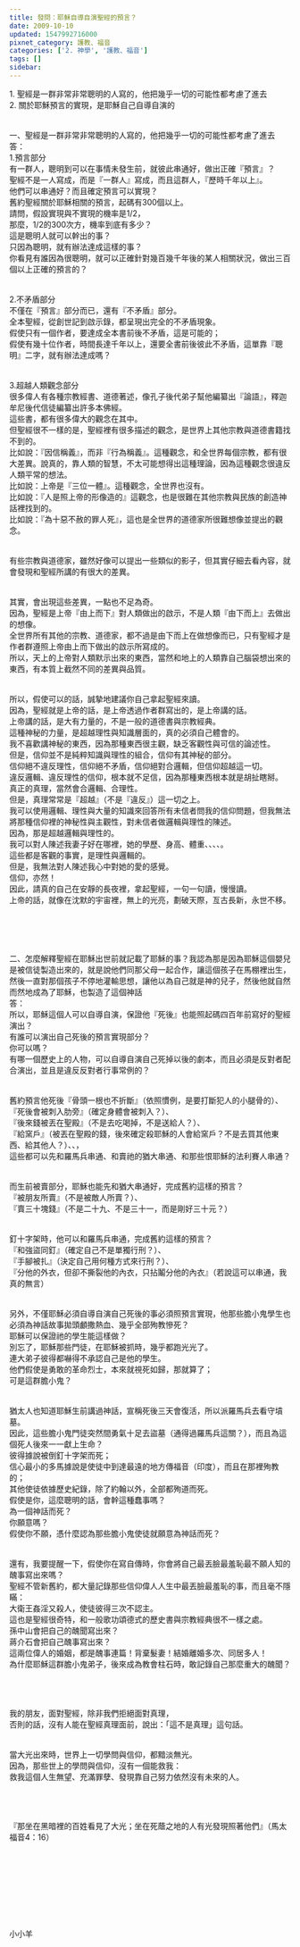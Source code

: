 ```yaml
---
title: 發問：耶穌自導自演聖經的預言？
date: 2009-10-10
updated: 1547992716000
pixnet_category: 護教、福音
categories: ['2. 神學', '護教、福音']
tags: []
sidebar: 
---
```


<p>1. 聖經是一群非常非常聰明的人寫的，他把幾乎一切的可能性都考慮了進去<br/>2. 關於耶穌預言的實現，是耶穌自己自導自演的<br/><!--more--><br/><br/>一、聖經是一群非常非常聰明的人寫的，他把幾乎一切的可能性都考慮了進去<br/>答：<br/>1.預言部分<br/>有一群人，聰明到可以在事情未發生前，就彼此串通好，做出正確『預言』？<br/>聖經不是一人寫成，而是『一群人』寫成，而且這群人，『歷時千年以上』。<br/>他們可以串通好？而且確定預言可以實現？<br/>舊約聖經關於耶穌相關的預言，起碼有300個以上。<br/>請問，假設實現與不實現的機率是1/2，<br/>那麼，1/2的300次方，機率到底有多少？<br/>這是聰明人就可以幹出的事？<br/>只因為聰明，就有辦法達成這樣的事？<br/>你看見有誰因為很聰明，就可以正確針對幾百幾千年後的某人相關狀況，做出三百個以上正確的預言的？<br/><br/><br/>2.不矛盾部分<br/>不僅在『預言』部分而已，還有『不矛盾』部分。<br/>全本聖經，從創世記到啟示錄，都呈現出完全的不矛盾現象。<br/>假使只有一個作者，要達成全本書前後不矛盾，這是可能的；<br/>假使有幾十位作者，時間長達千年以上，還要全書前後彼此不矛盾，這單靠『聰明』二字，就有辦法達成嗎？<br/><br/><br/>3.超越人類觀念部分<br/>很多偉人有各種宗教經書、道德著述，像孔子後代弟子幫他編纂出『論語』，釋迦牟尼後代信徒編纂出許多本佛經。<br/>這些書，都有很多偉大的觀念在其中。<br/>但聖經很不一樣的是，聖經裡有很多描述的觀念，是世界上其他宗教與道德書籍找不到的。<br/>比如說：『因信稱義』，而非『行為稱義』。這種觀念，和全世界每個宗教，都有很大差異。說真的，靠人類的智慧，不太可能想得出這種理論，因為這種觀念很違反人類平常的想法。<br/>比如說：上帝是『三位一體』。這種觀念，全世界也沒有。<br/>比如說：『人是照上帝的形像造的』這觀念，也是很難在其他宗教與民族的創造神話裡找到的。<br/>比如說：『為十惡不赦的罪人死』，這也是全世界的道德家所很難想像並提出的觀念。<br/><br/><br/>有些宗教與道德家，雖然好像可以提出一些類似的影子，但其實仔細去看內容，就會發現和聖經所講的有很大的差異。<br/><br/><br/>其實，會出現這些差異，一點也不足為奇。<br/>因為，聖經是上帝『由上而下』對人類做出的啟示，不是人類『由下而上』去做出的想像。<br/>全世界所有其他的宗教、道德家，都不過是由下而上在做想像而已，只有聖經才是作者群遵照上帝由上而下做出的啟示所寫成的。<br/>所以，天上的上帝對人類默示出來的東西，當然和地上的人類靠自己腦袋想出來的東西，有本質上截然不同的差異與品質。<br/><br/><br/>所以，假使可以的話，誠摯地建議你自己拿起聖經來讀。<br/>因為，聖經就是上帝的話，是上帝透過作者群寫出的，是上帝講的話。<br/>上帝講的話，是大有力量的，不是一般的道德書與宗教經典。<br/>這種神秘的力量，是超越理性與知識層面的，真的必須自己體會的。<br/>我不喜歡講神秘的東西，因為那種東西很主觀，缺乏客觀性與可信的論述性。<br/>但是，信仰並不是純粹知識與理性的組合，信仰有其神秘的部分。<br/>信仰絕不違反理性，信仰絕不矛盾，信仰絕對合邏輯，但信仰超越這一切。<br/>違反邏輯、違反理性的信仰，根本就不足信，因為那種東西根本就是胡扯瞎掰。<br/>真正的真理，當然會合邏輯、合理性。<br/>但是，真理常常是『超越』（不是『違反』）這一切之上。<br/>我可以使用邏輯、理性與大量的知識來回答所有未信者問我的信仰問題，但我無法將那種信仰裡的神秘性與主觀性，對未信者做邏輯與理性的陳述。<br/>因為，那是超越邏輯與理性的。<br/>我可以對人陳述我妻子好在哪裡，她的學歷、身高、體重、、、、。<br/>這些都是客觀的事實，是理性與邏輯的。<br/>但是，我無法對人陳述我心中對她的愛的感覺。<br/>信仰，亦然！<br/>因此，請真的自己在安靜的長夜裡，拿起聖經，一句一句讀，慢慢讀。<br/>上帝的話，就像在沈默的宇宙裡，無上的光亮，劃破天際，亙古長新，永世不移。<br/><br/><br/> <br/><br/><br/>二、怎麼解釋聖經在耶穌出世前就記載了耶穌的事？我認為那是因為耶穌這個嬰兒是被信徒製造出來的，就是說他們同那父母一起合作，讓這個孩子在馬棚裡出生，然後一直對那個孩子不停地灌輸思想，讓他以為自己就是神的兒子，然後他就自然而然地成為了耶穌，也製造了這個神話<br/>答：<br/>所以，耶穌這個人可以自導自演，保證他『死後』也能照起碼四百年前寫好的聖經演出？<br/>有誰可以演出自己死後的預言實現部分？<br/>你可以嗎？<br/>有哪一個歷史上的人物，可以自導自演自己死掉以後的劇本，而且必須是反對者配合演出，並且是違反反對者行事常例的？<br/><br/><br/>舊約預言他死後『骨頭一根也不折斷』（依照慣例，是要打斷犯人的小腿骨的）、<br/>『死後會被刺入肋旁』（確定身體會被刺入？）、<br/>『後來錢被丟在聖殿』（不是去吃喝掉，不是送給人？）、<br/>『給窯戶』（被丟在聖殿的錢，後來確定殺耶穌的人會給窯戶？不是去買其他東西、給其他人？）、、，<br/>這些都可以先和羅馬兵串通、和賣祂的猶大串通、和那些恨耶穌的法利賽人串通？<br/><br/><br/>而生前被賣部分，耶穌也能先和猶大串通好，完成舊約這樣的預言？<br/>『被朋友所賣』（不是被敵人所賣？）、<br/>『賣三十塊錢』（不是二十九、不是三十一，而是剛好三十元？）<br/><br/><br/>釘十字架時，他可以和羅馬兵串通，完成舊約這樣的預言？<br/>『和強盜同釘』（確定自己不是單獨行刑？）、<br/>『手腳被扎』（決定自己用何種方式來行刑？）、<br/>『分他的外衣，但卻不撕裂他的內衣，只拈鬮分他的內衣』（若說這可以串通，我真的無言）<br/><br/><br/>另外，不僅耶穌必須自導自演自己死後的事必須照預言實現，他那些膽小鬼學生也必須為神話故事拋頭顱撒熱血、幾乎全部殉教慘死？<br/>耶穌可以保證祂的學生能這樣做？<br/>別忘了，耶穌那些門徒，在耶穌被抓時，幾乎都跑光光了。<br/>連大弟子彼得都嚇得不承認自己是他的學生。<br/>他們假使是勇敢的革命烈士，本來就視死如歸，那就算了；<br/>可是這群膽小鬼？<br/><br/><br/>猶太人也知道耶穌生前講過神話，宣稱死後三天會復活，所以派羅馬兵去看守墳墓。<br/>因此，這些膽小鬼門徒突然間勇氣十足去盜墓（通得過羅馬兵這關？），而且為這個死人後來一一獻上生命？<br/>彼得據說被倒釘十字架而死；<br/>信心最小的多馬據說是使徒中到達最遠的地方傳福音（印度），而且在那裡殉教的；<br/>其他使徒依據歷史紀錄，除了約翰以外，全部都殉道而死。<br/>假使是你，這麼聰明的話，會幹這種蠢事嗎？<br/>為一個神話而死？<br/>你願意嗎？<br/>假使你不願，憑什麼認為那些膽小鬼使徒就願意為神話而死？<br/><br/><br/>還有，我要提醒一下，假使你在寫自傳時，你會將自己最丟臉最羞恥最不願人知的醜事寫出來嗎？<br/>聖經不管新舊約，都大量記錄那些信仰偉人人生中最丟臉最羞恥的事，而且毫不隱瞞：<br/>大衛王姦淫又殺人，使徒彼得三次不認主。<br/>這也是聖經很奇特，和一般歌功頌德式的歷史書與宗教經典很不一樣之處。<br/>孫中山會把自己的醜聞寫出來？<br/>蔣介石會把自己醜事寫出來？<br/>這兩位偉人的婚姻，都是醜事連篇！背棄髮妻！結婚離婚多次、同居多人！<br/>為什麼耶穌這群膽小鬼弟子，後來成為教會柱石時，敢記錄自己那麼重大的醜聞？<br/><br/><br/><br/><br/>我的朋友，面對聖經，除非我們拒絕面對真理，<br/>否則的話，沒有人能在聖經真理面前，說出：「這不是真理」這句話。<br/><br/><br/>當大光出來時，世界上一切學問與信仰，都黯淡無光。<br/>因為，那些世上的學問與信仰，沒有一個能救我：<br/>救我這個人生無望、充滿罪孽、發現靠自己努力依然沒有未來的人。<br/><br/><br/><br/><br/>『那坐在黑暗裡的百姓看見了大光；坐在死蔭之地的人有光發現照著他們』（馬太福音4：16）<br/><br/><br/><br/><br/><br/><br/><br/><br/><br/>小小羊<br/> <br/><br/></p>